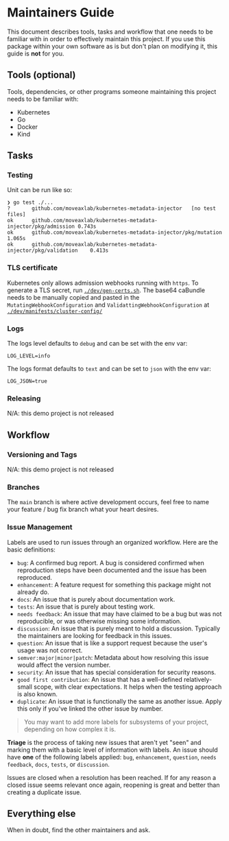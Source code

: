 # Maintainers Guide

This document describes tools, tasks and workflow that one needs to be familiar with in order to effectively maintain
this project. If you use this package within your own software as is but don't plan on modifying it, this guide is
**not** for you.

## Tools (optional)

Tools, dependencies, or other programs someone maintaining this project needs to be familiar with:
* Kubernetes
* Go
* Docker
* Kind

## Tasks

### Testing

Unit can be run like so:
```
❯ go test ./...
?   	github.com/moveaxlab/kubernetes-metadata-injector	[no test files]
ok  	github.com/moveaxlab/kubernetes-metadata-injector/pkg/admission	0.743s
ok  	github.com/moveaxlab/kubernetes-metadata-injector/pkg/mutation	1.065s
ok  	github.com/moveaxlab/kubernetes-metadata-injector/pkg/validation	0.413s
```

### TLS certificate
Kubernetes only allows admission webhooks running with `https`. To generate a TLS secret, run [`./dev/gen-certs.sh`](/dev/gen-certs.sh). The base64 caBundle needs to be manually copied and pasted in the `MutatingWebhookConfiguration` and `ValidattingWebhookConfiguration` at [`./dev/manifests/cluster-config/`](./dev/manifests/cluster-config/)

### Logs
The logs level defaults to `debug` and can be set with the env var:
```
LOG_LEVEL=info
```
The logs format defaults to `text` and can be set to `json` with the env var:
```
LOG_JSON=true
```

### Releasing

N/A: this demo project is not released

## Workflow

### Versioning and Tags

N/A: this demo project is not released

### Branches

The `main` branch is where active development occurs, feel free to name your feature / bug fix branch what your heart desires.

### Issue Management

Labels are used to run issues through an organized workflow. Here are the basic definitions:

*  `bug`: A confirmed bug report. A bug is considered confirmed when reproduction steps have been
   documented and the issue has been reproduced.
*  `enhancement`: A feature request for something this package might not already do.
*  `docs`: An issue that is purely about documentation work.
*  `tests`: An issue that is purely about testing work.
*  `needs feedback`: An issue that may have claimed to be a bug but was not reproducible, or was otherwise missing some information.
*  `discussion`: An issue that is purely meant to hold a discussion. Typically the maintainers are looking for feedback in this issues.
*  `question`: An issue that is like a support request because the user's usage was not correct.
*  `semver:major|minor|patch`: Metadata about how resolving this issue would affect the version number.
*  `security`: An issue that has special consideration for security reasons.
*  `good first contribution`: An issue that has a well-defined relatively-small scope, with clear expectations. It helps when the testing approach is also known.
*  `duplicate`: An issue that is functionally the same as another issue. Apply this only if you've linked the other issue by number.

> You may want to add more labels for subsystems of your project, depending on how complex it is.

**Triage** is the process of taking new issues that aren't yet "seen" and marking them with a basic
level of information with labels. An issue should have **one** of the following labels applied:
`bug`, `enhancement`, `question`, `needs feedback`, `docs`, `tests`, or `discussion`.

Issues are closed when a resolution has been reached. If for any reason a closed issue seems
relevant once again, reopening is great and better than creating a duplicate issue.

## Everything else

When in doubt, find the other maintainers and ask.
